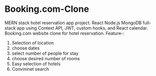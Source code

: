 # Booking.com-Clone
MERN stack hotel reservation app project. React Node.js MongoDB full-stack app using Context API, JWT, custom hooks, and React calendar.
Booking.com website clone for hotel reservation.
Feature-:
 1. Selection of location
 2. choose dates
 3. select number of people for stay
 4. choose desired number of rooms
 5. Easy selection of hotels
 6. Convininet search
 
 
 
